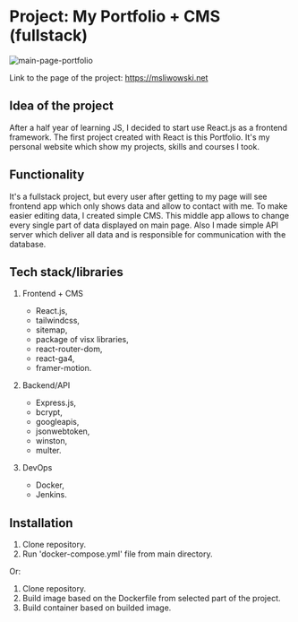 # Project: My Portfolio + CMS (fullstack)

![main-page-portfolio](https://api.msliwowski.net/images/dfad08a3-7d33-49db-9430-ffb2f2ee0191/mainpage.png)

Link to the page of the project: https://msliwowski.net

## Idea of the project

After a half year of learning JS, I decided to start use React.js as a frontend framework. The first project created with React is this Portfolio. It's my personal website which show my projects, skills and courses I took.

## Functionality

It's a fullstack project, but every user after getting to my page will see frontend app which only shows data and allow to contact with me. To make easier editing data, I created simple CMS. This middle app allows to change every single part of data displayed on main page. Also I made simple API server which deliver all data and is responsible for communication with the database.

## Tech stack/libraries

  1. Frontend + CMS

     - React.js,
     - tailwindcss,
     - sitemap,
     - package of visx libraries,
     - react-router-dom,
     - react-ga4,
     - framer-motion.

  2. Backend/API

     - Express.js,
     - bcrypt,
     - googleapis,
     - jsonwebtoken,
     - winston,
     - multer.

  3. DevOps

     - Docker,
     - Jenkins.

## Installation

  1. Clone repository.
  2. Run 'docker-compose.yml' file from main directory.

  Or:

  1. Clone repository. 
  2. Build image based on the Dockerfile from selected part of the project.
  3. Build container based on builded image.


